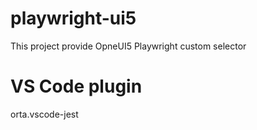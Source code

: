 # playwright-ui5
This project provide OpneUI5 Playwright custom selector

# VS Code plugin
orta.vscode-jest
